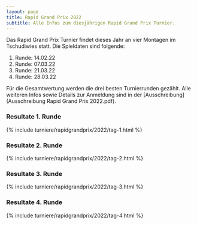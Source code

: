 ```yaml
---
layout: page
title: Rapid Grand Prix 2022
subtitle: Alle Infos zum diesjährigen Rapid Grand Prix Turnier.
---
```


Das Rapid Grand Prix Turnier findet dieses Jahr an vier Montagen im Tschudiwies statt. Die Spieldaten sind folgende:

1. Runde: 14.02.22
2. Runde: 07.03.22
3. Runde: 21.03.22
4. Runde: 28.03.22

Für die Gesamtwertung werden die drei besten Turnierrunden gezählt. Alle weiteren Infos sowie Details zur Anmeldung sind
in der [Ausschreibung](Ausschreibung Rapid Grand Prix 2022.pdf).

### Resultate 1. Runde

{% include turniere/rapidgrandprix/2022/tag-1.html %}

### Resultate 2. Runde

{% include turniere/rapidgrandprix/2022/tag-2.html %}

### Resultate 3. Runde

{% include turniere/rapidgrandprix/2022/tag-3.html %}

### Resultate 4. Runde

{% include turniere/rapidgrandprix/2022/tag-4.html %}
